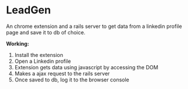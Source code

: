 # LeadGen

An chrome extension and a rails server to get data from a linkedin profile page and save it to db of choice.

**Working:**

1. Install the extension
2. Open a Linkedin profile
3. Extension gets data using javascript by accessing the DOM
4. Makes a ajax request to the rails server
5. Once saved to db, log it to the browser console

